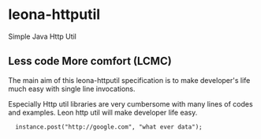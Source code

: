 # leona-httputil
Simple Java Http Util 
## Less code More comfort (LCMC)

The main aim of this leona-httputil specification is to make developer's life much easy with single line invocations. 

Especially Http util libraries are very cumbersome with many lines of codes and examples. Leon http util will make developer life easy.
```
  instance.post("http://google.com", "what ever data");
```
